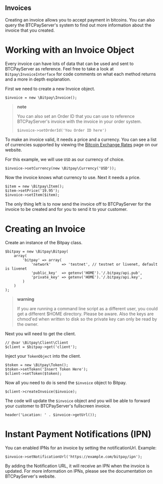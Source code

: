 ##  Invoices
Creating an invoice allows you to accept payment in bitcoins. You can
also query the BTCPayServer's system to find out more information about the
invoice that you created.

Working with an Invoice Object
==============================

Every invoice can have lots of data that can be used and sent to BTCPayServer
as reference. Feel free to take a look at `Bitpay\InvoiceInterface` for
code comments on what each method returns and a more in depth
explanation.

First we need to create a new Invoice object.

``` {.sourceCode .php}
$invoice = new \Bitpay\Invoice();
```

> **note**
>
> You can also set an Order ID that you can use to reference BTCPayServer's
> invoice with the invoice in your order system.
>
> `$invoice->setOrderId('You Order ID here')`

To make an invoice valid, it needs a price and a currency. You can see a
list of currencies supported by viewing the [Bitcoin Exchange
Rates](https://bitpay.com/bitcoin-exchange-rates) page on our website.

For this example, we will use `USD` as our currency of choice.

``` {.sourceCode .php}
$invoice->setCurrency(new \Bitpay\Currency('USD'));
```

Now the invoice knows what currency to use. Next it needs a price.

``` {.sourceCode .php}
$item = new \Bitpay\Item();
$item->setPrice('19.95');
$invoice->setItem($item);
```

The only thing left is to now send the invoice off to BTCPayServer for the
invoice to be created and for you to send it to your customer.

Creating an Invoice
===================

Create an instance of the Bitpay class.

``` {.sourceCode .php}
$bitpay = new \Bitpay\Bitpay(
    array(
        'bitpay' => array(
            'network'     => 'testnet', // testnet or livenet, default is livenet
            'public_key'  => getenv('HOME').'/.bitpay/api.pub',
            'private_key' => getenv('HOME').'/.bitpay/api.key',
        )
    )
);
```

> **warning**
>
> If you are running a command line script as a different user, you
> could get a different \$HOME directory. Please be aware. Also the keys
> are chmod'ed when written to disk so the private key can only be read
> by the owner.

Next you will need to get the client.

``` {.sourceCode .php}
// @var \Bitpay\Client\Client
$client = $bitpay->get('client');
```

Inject your `TokenObject` into the client.

``` {.sourceCode .php}
$token = new \Bitpay\Token();
$token->setToken('Insert Token Here');
$client->setToken($token);
```

Now all you need to do is send the `$invoice` object to Bitpay.

``` {.sourceCode .php}
$client->createInvoice($invoice);
```

The code will update the `$invoice` object and you will be able to
forward your customer to BTCPayServer's fullscreen invoice.

``` {.sourceCode .php}
header('Location: ' . $invoice->getUrl());
```

Instant Payment Notifications (IPN)
===================================

You can enabled IPNs for an invoice by setting the notificationUrl.
Example:

``` {.sourceCode .php}
$invoice->setNotificationUrl('https://example.com/bitpay/ipn');
```

By adding the Notification URL, it will receive an IPN when the invoice
is updated. For more information on IPNs, please see the documentation
on BTCPayServer's website.
